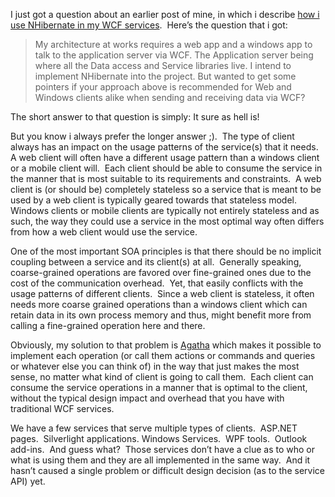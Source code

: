 <p>I just got a question about an earlier post of mine, in which i describe <a href="/blog/2009/12/using-nhibernate-in-your-service-layer" target="_blank">how i use NHibernate in my WCF services</a>.&#160; Here’s the question that i got:</p>  <blockquote>   <p>My architecture at works requires a web app and a windows app to talk to the application server via WCF. The Application server being where all the Data access and Service libraries live. I intend to implement NHibernate into the project. But wanted to get some pointers if your approach above is recommended for Web and Windows clients alike when sending and receiving data via WCF?</p> </blockquote>  <p>The short answer to that question is simply: It sure as hell is!</p>  <p>But you know i always prefer the longer answer ;).&#160; The type of client always has an impact on the usage patterns of the service(s) that it needs.&#160; A web client will often have a different usage pattern than a windows client or a mobile client will.&#160; Each client should be able to consume the service in the manner that is most suitable to its requirements and constraints.&#160; A web client is (or should be) completely stateless so a service that is meant to be used by a web client is typically geared towards that stateless model.&#160;&#160; Windows clients or mobile clients are typically not entirely stateless and as such, the way they could use a service in the most optimal way often differs from how a web client would use the service.</p>  <p>One of the most important SOA principles is that there should be no implicit coupling between a service and its client(s) at all.&#160; Generally speaking, coarse-grained operations are favored over fine-grained ones due to the cost of the communication overhead.&#160; Yet, that easily conflicts with the usage patterns of different clients.&#160; Since a web client is stateless, it often needs more coarse grained operations than a windows client which can retain data in its own process memory and thus, might benefit more from calling a fine-grained operation here and there.</p>  <p>Obviously, my solution to that problem is <a href="http://code.google.com/p/agatha-rrsl/" target="_blank">Agatha</a> which makes it possible to implement each operation (or call them actions or commands and queries or whatever else you can think of) in the way that just makes the most sense, no matter what kind of client is going to call them.&#160; Each client can consume the service operations in a manner that is optimal to the client, without the typical design impact and overhead that you have with traditional WCF services.</p>  <p>We have a few services that serve multiple types of clients.&#160; ASP.NET pages.&#160; Silverlight applications. Windows Services.&#160; WPF tools.&#160; Outlook add-ins.&#160; And guess what?&#160; Those services don’t have a clue as to who or what is using them and they are all implemented in the same way.&#160; And it hasn’t caused a single problem or difficult design decision (as to the service API) yet. </p>